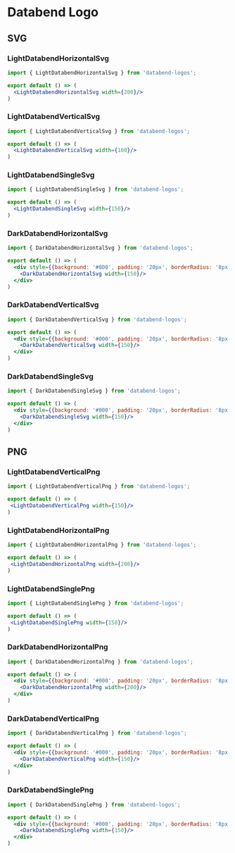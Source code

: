 # Databend Logo

## SVG


### LightDatabendHorizontalSvg
```jsx
import { LightDatabendHorizontalSvg } from 'databend-logos';

export default () => (
  <LightDatabendHorizontalSvg width={200}/>
)
```

### LightDatabendVerticalSvg
```jsx
import { LightDatabendVerticalSvg } from 'databend-logos';

export default () => (
  <LightDatabendVerticalSvg width={100}/>
)
```


### LightDatabendSingleSvg

```jsx
import { LightDatabendSingleSvg } from 'databend-logos';

export default () => (
  <LightDatabendSingleSvg width={150}/>
)
```

### DarkDatabendHorizontalSvg
```jsx
import { DarkDatabendHorizontalSvg } from 'databend-logos';

export default () => (
  <div style={{background: '#000', padding: '20px', borderRadius: '8px'}}>
    <DarkDatabendHorizontalSvg width={150}/>
  </div>
)
```

### DarkDatabendVerticalSvg

```jsx
import { DarkDatabendVerticalSvg } from 'databend-logos';

export default () => (
  <div style={{background: '#000', padding: '20px', borderRadius: '8px'}}>
    <DarkDatabendVerticalSvg width={150}/>
  </div>
)
```

### DarkDatabendSingleSvg
```jsx
import { DarkDatabendSingleSvg } from 'databend-logos';

export default () => (
  <div style={{background: '#000', padding: '20px', borderRadius: '8px'}}>
    <DarkDatabendSingleSvg width={150}/>
  </div>
)
```

## PNG

### LightDatabendVerticalPng
```jsx
import { LightDatabendVerticalPng } from 'databend-logos';

export default () => (
 <LightDatabendVerticalPng width={150}/>
)
```

### LightDatabendHorizontalPng
```jsx
import { LightDatabendHorizontalPng } from 'databend-logos';

export default () => (
 <LightDatabendHorizontalPng width={200}/>
)
```

### LightDatabendSinglePng
```jsx
import { LightDatabendSinglePng } from 'databend-logos';

export default () => (
 <LightDatabendSinglePng width={150}/>
)
```

### DarkDatabendHorizontalPng

```jsx
import { DarkDatabendHorizontalPng } from 'databend-logos';

export default () => (
  <div style={{background: '#000', padding: '20px', borderRadius: '8px'}}>
    <DarkDatabendHorizontalPng width={200}/>
  </div>
)
```

### DarkDatabendVerticalPng
```jsx
import { DarkDatabendVerticalPng } from 'databend-logos';

export default () => (
  <div style={{background: '#000', padding: '20px', borderRadius: '8px'}}>
    <DarkDatabendVerticalPng width={150}/>
  </div>
)
```

### DarkDatabendSinglePng

```jsx
import { DarkDatabendSinglePng } from 'databend-logos';

export default () => (
  <div style={{background: '#000', padding: '20px', borderRadius: '8px'}}>
    <DarkDatabendSinglePng width={150}/>
  </div>
)
```